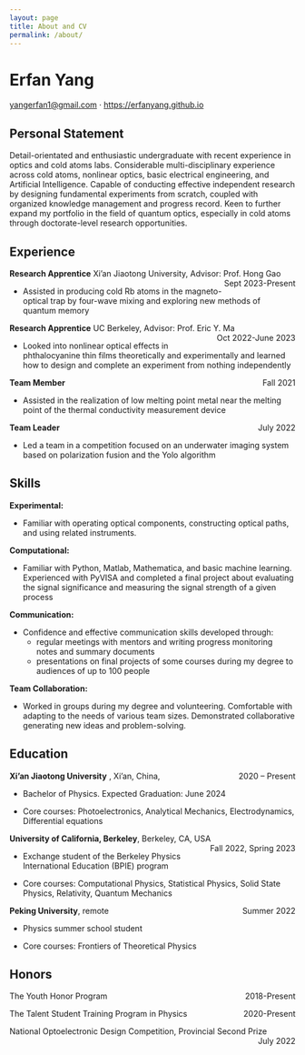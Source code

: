 ```yaml
---
layout: page
title: About and CV
permalink: /about/
---
```


# Erfan Yang

yangerfan1@gmail.com · https://erfanyang.github.io

## Personal Statement
Detail-orientated and enthusiastic undergraduate with recent experience in optics and cold atoms labs. Considerable multi-disciplinary experience across cold atoms, nonlinear optics, basic electrical engineering, and Artificial Intelligence. Capable of conducting effective independent research by designing fundamental experiments from scratch, coupled with organized knowledge management and progress record. Keen to further expand my portfolio
in the field of quantum optics, especially in cold atoms through doctorate-level research opportunities.

## Experience
**Research Apprentice** Xi’an Jiaotong University, Advisor: Prof. Hong Gao <span style="float:right">Sept 2023-Present</span>
- Assisted in producing cold Rb atoms in the magneto-optical trap by four-wave mixing and exploring new methods of quantum memory

**Research Apprentice** UC Berkeley, Advisor: Prof. Eric Y. Ma <span style="float:right">Oct 2022-June 2023</span>
- Looked into nonlinear optical effects in phthalocyanine thin films theoretically and experimentally and learned how to design and complete an experiment from nothing independently

**Team Member**  <span style="float:right">Fall 2021</span>
- Assisted in the realization of low melting point metal near the melting point of the thermal conductivity measurement device

**Team Leader** <span style="float:right">July 2022</span>
- Led a team in a competition focused on an underwater imaging system based on polarization fusion and the Yolo algorithm


## Skills
**Experimental:**
- Familiar with operating optical components, constructing optical paths, and using related instruments.

**Computational:**
- Familiar with Python, Matlab, Mathematica, and basic machine learning. Experienced with PyVISA and completed a final project about evaluating the signal significance and measuring the signal strength of a given process

**Communication:**
- Confidence and effective communication skills developed through:
	- regular meetings with mentors and writing progress monitoring notes and summary documents
	- presentations on final projects of some courses during my degree to audiences of up to 100 people

**Team Collaboration:**
- Worked in groups during my degree and volunteering. Comfortable with adapting to the needs of various team sizes. Demonstrated collaborative generating new ideas and problem-solving.

## Education
**Xi’an Jiaotong University** , Xi’an, China, <span style="float:right">2020 – Present</span>

- Bachelor of Physics. Expected Graduation: June 2024

- Core courses: Photoelectronics, Analytical Mechanics, Electrodynamics, Differential equations

**University of California, Berkeley**, Berkeley, CA, USA <span style="float:right">Fall 2022, Spring 2023</span>

- Exchange student of the Berkeley Physics International Education (BPIE) program

- Core courses: Computational Physics, Statistical Physics, Solid State Physics, Relativity, Quantum Mechanics

**Peking University**, remote <span style="float:right">Summer 2022</span>

- Physics summer school student

- Core courses: Frontiers of Theoretical Physics

## Honors
The Youth Honor Program <span style="float:right">2018-Present</span>

The Talent Student Training Program in Physics <span style="float:right">2020-Present</span>

National Optoelectronic Design Competition, Provincial Second Prize <span style="float:right">July 2022</span>
